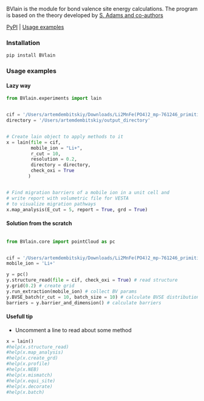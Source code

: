 BVlain is the module for bond valence site energy calculations. The program is based on the theory developed by <a href="https://doi.org/10.1107/S2052520618015718">S. Adams and co-authors</a>

[PyPI](https://pypi.org/project/BVlain/) | 
[Usage examples](https://colab.research.google.com/drive/189KENCi42UxZabl1905ssFzbYbSafX79#scrollTo=X0LFE0ZpLEMu)


### Installation

```Python
pip install BVlain
```

### Usage  examples

#### Lazy way
```Python
from BVlain.experiments import lain
```
```Python

cif = '/Users/artemdembitskiy/Downloads/Li2MnFe(PO4)2_mp-761246_primitive.cif'
directory = '/Users/artemdembitskiy/output_directory'


# Create lain object to apply methods to it
x = lain(file = cif,            
         mobile_ion = "Li+",
         r_cut = 10,
         resolution = 0.2,
         directory = directory,
         check_oxi = True
        )


# Find migration barriers of a mobile ion in a unit cell and
# write report with volumetric file for VESTA 
# to visualize migration pathways
x.map_analysis(E_cut = 5, report = True, grd = True)


```
#### Solution from the scratch

```Python

from BVlain.core import pointCloud as pc


cif = '/Users/artemdembitskiy/Downloads/Li2MnFe(PO4)2_mp-761246_primitive.cif'
mobile_ion = 'Li+'

y = pc() 
y.structure_read(file = cif, check_oxi = True) # read structure
y.grid(0.2) # create grid
y.run_extraction(mobile_ion) # collect BV params
y.BVSE_batch(r_cut = 10, batch_size = 10) # calculate BVSE distribution
barriers = y.barrier_and_dimension() # calculate barriers


```


#### Usefull tip

* Uncomment a line to read about some method

```Python
x = lain()
#help(x.structure_read)
#help(x.map_analysis)
#help(x.create_grd)
#help(x.profile)
#help(x.NEB)
#help(x.mismatch)
#help(x.equi_site)
#help(x.decorate)
#help(x.batch)

```

